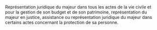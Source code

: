 Représentation juridique du majeur dans tous les actes de la vie civile et pour la gestion de son budget et de son patrimoine, représentation du majeur en justice, assistance ou représentation juridique du majeur dans certains actes concernant la protection de sa personne.
